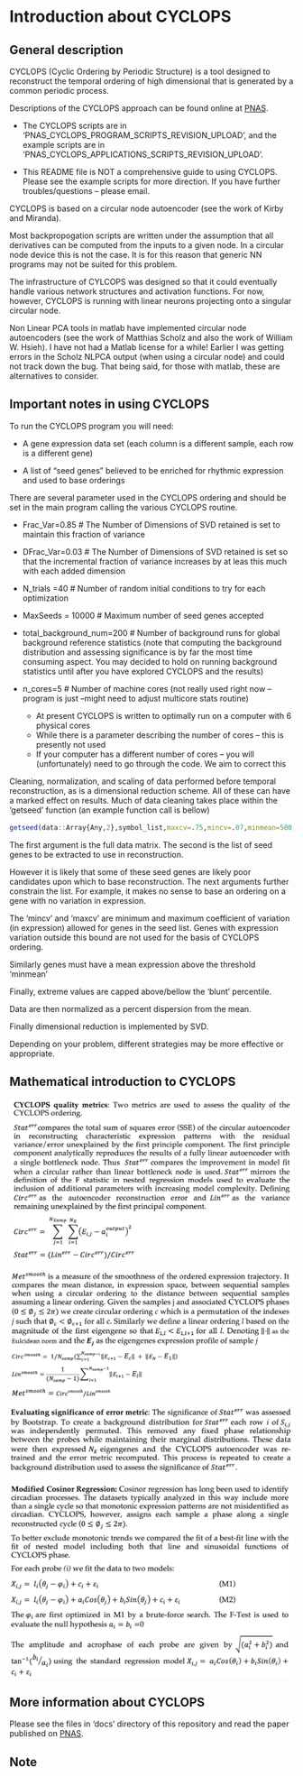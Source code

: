 # Introduction about CYCLOPS

## General description

CYCLOPS (Cyclic Ordering by Periodic Structure) is a tool designed to reconstruct the temporal ordering of high dimensional that is generated by a common periodic process.

Descriptions of the CYCLOPS approach can be found online at [PNAS](http://www.pnas.org/content/early/2017/04/19/1619320114.full).

* The CYCLOPS scripts are in ‘PNAS_CYCLOPS_PROGRAM_SCRIPTS_REVISION_UPLOAD’, and the example scripts are in  ’PNAS_CYCLOPS_APPLICATIONS_SCRIPTS_REVISION_UPLOAD’.

* This README file is NOT a comprehensive guide to using CYCLOPS. Please see the example scripts for more direction. If you have further troubles/questions – please email.

CYCLOPS is based on a circular node autoencoder (see the work of Kirby and Miranda). 

Most backpropogation scripts are written under the assumption that all derivatives can be computed from the inputs to a given node. In a circular node device this is not the case. It is for this reason that generic NN programs may not be suited for this problem.

The infrastructure of CYLCOPS was designed so that it could eventually handle various network structures and activation functions. For now, however, CYCLOPS is running with linear neurons projecting onto a singular circular node.  

Non Linear PCA tools in matlab have implemented circular node autoencoders (see the work of Matthias Scholz and also the work of William W. Hsieh). I have not had a Matlab license for a while! Earlier I was getting errors in the Scholz NLPCA output (when using a circular node) and could not track down the bug. That being said, for those with matlab, these are alternatives to consider.

## Important notes in using CYCLOPS

To run the CYCLOPS program you will need:

* A gene expression data set (each column is a different sample, each row is a different gene)

* A list of “seed genes” believed to be enriched for rhythmic expression and used to base orderings

There are several parameter used in the CYCLOPS ordering and should be set in the main program calling the various CYCLOPS routine.

* Frac_Var=0.85 # The Number of Dimensions of SVD retained is set to maintain this fraction of variance

* DFrac_Var=0.03 # The Number of Dimensions of SVD retained is set so that the incremental fraction of variance increases by at leas this much with each added dimension

* N_trials =40  # Number of random initial conditions to try for each optimization

* MaxSeeds = 10000  # Maximum number of seed genes accepted

* total_background_num=200 # Number of background runs for global background reference statistics (note that computing the background distribution and assessing significance is by far the most time consuming aspect. You may decided to hold on running background statistics until after you have explored CYCLOPS and the results)

* n_cores=5 # Number of machine cores (not really used right now –program is just –might need to adjust multicore stats routine)

	+ At present CYCLOPS is written to optimally run on a computer with 6 physical cores
	+ While there is a parameter describing the number of cores – this is presently not used
	+ If your computer has a different number of cores – you will (unfortunately) need to go through the code. We aim to correct this

Cleaning, normalization, and scaling of data performed before temporal reconstruction, as is a dimensional reduction scheme. All of these can have a marked effect on results. Much of data cleaning takes place within the ‘getseed’ function (an example function call is bellow)

```r
getseed(data::Array{Any,2},symbol_list,maxcv=.75,mincv=.07,minmean=500,blunt=.99)

```

The first argument is the full data matrix.
The second is the list of seed genes to be extracted to use in reconstruction.

However it is likely that some of these seed genes are likely poor candidates upon which to base reconstruction. The next arguments further constrain the list.
For example,  it makes no sense to base an ordering on a gene with no variation in expression.

The ‘mincv’ and ‘maxcv’ are minimum and maximum coefficient of variation (in expression) allowed for genes in the seed list. Genes with expression variation outside this bound are not used for the basis of CYCLOPS ordering.

Similarly genes must have a mean expression above the threshold ‘minmean’

Finally, extreme values are capped above/bellow the ‘blunt’ percentile. 

Data are then normalized as a percent dispersion from the mean.

Finally dimensional reduction is implemented by SVD.

Depending on your problem, different strategies may be more effective or appropriate.


## Mathematical introduction to CYCLOPS


![](./inst/images/figA.png)

![](./inst/images/figB.png)

![](./inst/images/figC.png)

![](./inst/images/figD.png)


## More information about CYCLOPS


Please see the files in ‘docs’ directory of this repository and read the paper published on [PNAS](http://www.pnas.org/content/early/2017/04/19/1619320114.full). 


## Note

